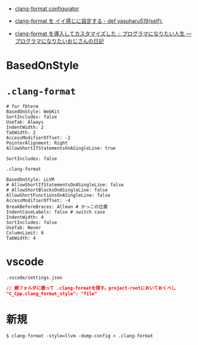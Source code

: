 - [clang-format configurator](https://zed0.co.uk/clang-format-configurator/)

- [clang-format を イイ感じに設定する - def yasuharu519(self):](https://yasuharu519.hatenablog.com/entry/2015/12/13/210825)
- [clang-format を導入してカスタマイズした :: プログラマになりたい人生 — プログラマになりたいおじさんの日記](https://blog.takuchalle.dev/post/2018/04/26/setup_clang_format/)

# BasedOnStyle

# `.clang-format`

```.clang-format
# for fbterm
BasedOnStyle: WebKit
SortIncludes: false
UseTab: Always
IndentWidth: 2
TabWidth: 2
AccessModifierOffset: -2
PointerAlignment: Right
AllowShortIfStatementsOnASingleLine: true
```

```.clang-format
SortIncludes: false
```

`.clang-format`

```.clang-format
BasedOnStyle: LLVM
# AllowShortIfStatementsOnASingleLine: false
# AllowShortBlocksOnASingleLine: false
AllowShortFunctionsOnASingleLine: false
AccessModifierOffset: -4
BreakBeforeBraces: Allman # かっこの位置
IndentCaseLabels: false # switch case
IndentWidth: 4
SortIncludes: false
UseTab: Never
ColumnLimit: 0
TabWidth: 4
```

# vscode

`.vscode/settings.json`

```json
// 親フォルダに遡って .clang-formatを探す。project-rootにおいておくべし
"C_Cpp.clang_format_style": "file"
```

# 新規

```
$ clang-format -style=llvm -dump-config > .clang-format
```
